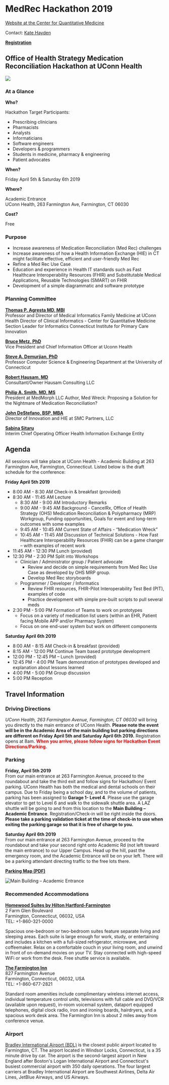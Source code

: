 # MedRec Hackathon 2019

[Website at the Center for Quantitative Medicine](https://health.uconn.edu/quantitative-medicine/hackathon-2019/)

Contact: [Kate Hayden](mailto:khayden@uchc.edu)

[**Registration**](https://www.emailmeform.com/builder/form/4mco5B1a84F2)

## Office of Health Strategy Medication Reconciliation Hackathon at UConn Health

![](img/pills-on-tray-1024x683.jpg)

### At a Glance

**Who?**

Hackathon Target Participants:

- Prescribing clinicians
- Pharmacists
- Analysts
- Informaticians
- Software engineers
- Developers & programmers
- Students in medicine, pharmacy & engineering
- Patient advocates

**When?**

Friday April 5th & Saturday 6th 2019

**Where?**

Academic Entrance\
UConn Health, 263 Farmington Ave, Farmington, CT 06030

**Cost?**

Free

### Purpose

- Increase awareness of Medication Reconciliation (Med Rec) challenges
- Increase awareness of how a Health Information Exchange (HIE) in CT might facilitate effective, efficient and user-friendly Med Rec
- Refine a Med Rec Use Case
- Education and experience in Health IT standards such as Fast Healthcare Interoperability Resources (FHIR) and Substitutable Medical Applications, Reusable Technologies (SMART) on FHIR
- Development of a simple diagrammatic and software prototype

### Planning Committee

[**Thomas P. Agresta MD, MBI**](http://facultydirectory.uchc.edu/profile?profileId=Agresta-Thomas)\
Professor and Director of Medical Informatics Family Medicine at UConn Health
Director of Clinical Informatics - Center for Quantitative Medicine
Section Leader for Informatics Connecticut Institute for Primary Care Innovation

[**Bruce Metz, PhD**](https://health.uconn.edu/about/leadership)\
Vice President and Chief Information Officer at Uconn Health

[**Steve A. Demurjian, PhD**](http://www.engr.uconn.edu/~steve)\
Professor Computer Science & Engineering Department at the University of Connecticut

[**Robert Hausam, MD**](https://twitter.com/rhausam)\
Consultant/Owner Hausam Consulting LLC

[**Philip A. Smith, MD, MS**](https://www.medmorph.com/about/)\
President at MedMorph LLC
Author, Med Wreck: Proposing a Solution for the Nightmare of Medication Reconciliation?

[**John DeStefano, BSP, MBA**](https://smcpartners.com/about-us/leadership-team/)\
Director of Innovation and HIE at SMC Partners, LLC

[**Sabina Sitaru**](https://twitter.com/sabinasitaru?lang=en)\
Interim Chief Operating Officer Health Information Exchange Entity

## Agenda

All sessions will take place at UConn Health - Academic Building at 263 Farmington Ave, Farmington, Connecticut. Listed below is the draft schedule for the conference:

**Friday April 5th 2019**

- 8:00 AM - 8:30 AM Check-in & breakfast (provided)
- 8:30 AM - 11:45 AM Lecture
  - 8:30 AM - 9:00 AM Introductory Remarks
  - 9:00 AM - 9:45 AM Background - CancelRx, Office of Health Strategy (OHS) Medication Reconciliation & Polypharmacy (MRP) Workgroup, Funding opportunities, Goals for event and long-term outcomes with some examples
  - 9:45 AM - 10:45 AM Current State of Affairs - “Medication Wreck”
  - 10:45 AM - 11:45 AM Discussion of Technical Solutions - How Fast Healthcare Interoperability Resources (FHIR) can be a game changer – with examples of recent work
- 11:45 AM - 12:30 PM Lunch (provided)
- 12:30 PM - 2:30 PM Split into Workshops
  - Clinician / Administrator group / Patient advocate
    - Review and decide on simple requirements from Med Rec Use Case as developed by OHS MRP group.
    - Develop Med Rec storyboards
  - Programmer / Developer / Informatics
    - Review FHIR resources, FHIR-Pilot Interoperability Test Bed (PIT), examples of code
    - Practice development with simple pre-built scripts to pull several meds
- 2:30 PM - 5:00 PM Formation of Teams to work on prototypes
  - Focus on a variety of medication list users (within an EHR, Patient facing Mobile APP and/or Pharmacy System)
  - Focus on one end-user system but work on different components

**Saturday April 6th 2019**

- 8:00 AM - 8:15 AM Check-in & breakfast (provided)
- 8:15 AM - 12:00 PM Continue Team based prototype development
- 12:00 PM - 12:45 PM – Lunch (provided)
- 12:45 PM - 4:00 PM Team demonstration of prototypes developed and explanation about lessons learned
- 4:00 PM - 5:00 PM Group discussion
- 5:00 PM Reception

## Travel Information

### Driving Directions

_UConn Health, 263 Farmington Avenue, Farmington, CT 06030_ will bring you directly to the main entrance of UConn Health. **Please note the event will be in the Academic Area of the main building but parking directions are different on Friday April 5th and Saturday April 6th 2019.** Registration opens at 8am.
<span style="color:red">**When you arrive, please follow signs for Hackathon Event Directions/Parking.**</span>

### Parking

**Friday, April 5th 2019**\
From our main entrance at 263 Farmington Avenue, proceed to the roundabout and take the third exit and follow signs for Hackathon/ Event parking. UConn Health has both the medical and dental schools on their campus. Due to Friday being a school day, and to the volume of patients, parking has been assigned to **Garage 1- Level 4**. Please use the garage elevator to get to Level 6 and walk to the sidewalk shuttle area. A LAZ shuttle will be going to and from this location to the **Main Building – Academic Entrance**. Registration/Check-in will be right inside the doors. **Please take a parking validation ticket at the time of check-in to use when exiting the parking garage so that it is free of charge to you.**

**Saturday April 6th 2019**\
From our main entrance at 263 Farmington Avenue, proceed to the roundabout and take your second right onto Academic Rd (not left toward the main entrance) to our Upper Campus. Head up the hill, past the emergency room, and the Academic Entrance will be on your left. There will be a parking attendant directing traffic to the free lots there.

[**Parking Map (PDF)**](https://health.uconn.edu/park/wp-content/uploads/sites/64/2018/03/Health-Visitor-Only-Parking-Map.pdf)

![Main Building – Academic Entrance](img/academic-entrance-300x200.jpg "Main Building – Academic Entrance")

### Recommended Accommodations

[**Homewood Suites by Hilton Hartford-Farmington**](https://homewoodsuites3.hilton.com/en/hotels/connecticut/homewood-suites-by-hilton-hartford-farmington-HFDFMHW/index.html)\
2 Farm Glen Boulevard\
Farmington, Connecticut, 06032, USA\
TEL: +1-860-321-0000

Spacious one-bedroom or two-bedroom suites feature separate living and sleeping areas. Each suite is large enough for work, study, or entertaining and includes a kitchen with a full-sized refrigerator, microwave, and coffeemaker. Relax on a comfortable couch in your living room, and unwind in front of on-demand movies on your TV. Stay connected with high-speed WiFi or work from the desk. Free shuttle service is available.

[**The Farmington Inn**](http://www.farmingtoninn.com/)\
827 Farmington Avenue\
Farmington, Connecticut, 06032, USA\
TEL: +1-860-677-2821

Standard room amenities  include complimentary wireless internet access, individual temperature control units, televisions with full cable and DVD/VCR (available upon request), in-room voicemail system, dataport equipped telephones, digital clock radio, iron and ironing boards, hairdryers, and a spacious work desk area. The Farmington Inn is about 2 miles away from conference venue.

### Airport

[Bradley International Airport (BDL)](http://www.bradleyairport.com/) is the closest public airport located to Farmington, CT. The airport located in Windsor Locks, Connecticut, is a 35 minute drive by car. The airport is the second-largest airport in New England after Boston's Logan International Airport and Connecticut's busiest commercial airport with 350 daily operations. The four largest carriers at Bradley International Airport are Southwest Airlines, Delta Air Lines, JetBlue Airways, and US Airways.
